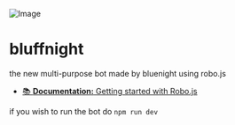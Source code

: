 ![Image](https://github.com/user-attachments/assets/22641af4-51c9-4cc5-aa89-bdffb15662e9)

# bluffnight

the new multi-purpose bot made by bluenight using robo.js

- [📚 **Documentation:** Getting started with Robo.js](https://robojs.dev/discord-bots)

if you wish to run the bot do `npm run dev`
